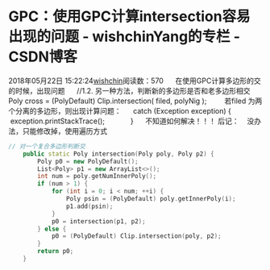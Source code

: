 # GPC：使用GPC计算intersection容易出现的问题 - wishchinYang的专栏 - CSDN博客
2018年05月22日 15:22:24[wishchin](https://me.csdn.net/wishchin)阅读数：570
     在使用GPC计算多边形的交的时候，出现问题
     //1.2. 另一种方法，判断新的多边形是否和老多边形相交
     Poly cross = (PolyDefault) Clip.intersection( filed, polyNig );    
     若filed 为两个分离的多边形，则出现计算问题：
     catch (Exception exception) {
                exception.printStackTrace();
            }
     不知道如何解决！！！
后记：
   没办法，只能修改掉，使用遍历方式
```cpp
// 对一个复合多边形判断交
    public static Poly intersection(Poly poly, Poly p2) {
        Poly p0 = new PolyDefault();
        List<Poly> p1 = new ArrayList<>();
        int num = poly.getNumInnerPoly();
        if (num > 1) {
            for (int i = 0; i < num; ++i) {
                Poly psin = (PolyDefault) poly.getInnerPoly(i);
                p1.add(psin);
            }
            p0 = intersection(p1, p2);
        } else {
            p0 = (PolyDefault) Clip.intersection(poly, p2);
        }
        return p0;
    }
```
